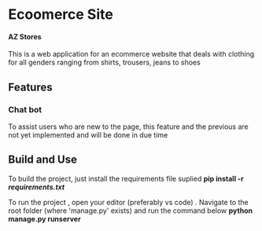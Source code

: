 # Ecoomerce Site

#### AZ Stores

This is a web application for an ecommerce website that deals with clothing for all genders ranging from shirts, trousers, jeans to shoes

## Features 


### Chat bot
To assist users who are new to the page, this feature and the previous are not yet implemented and will be done in due time

## Build and Use
To build the project, just install the requirements file suplied 
**pip install -r _requirements.txt_**

To run the project , open your editor (preferably vs code) . Navigate to the root folder (where 'manage.py' exists) and run the command below
**python manage.py runserver**

